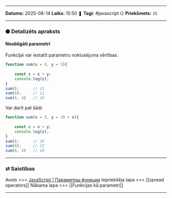 ___

**Datums:** 2025-08-14
**Laiks:** 15:50
❚ **Tagi:** #javascript 
⌬ **Priekšmets:**  `JS`

---
### ⬢ Detalizēts apraksts
#### Neobligāti parametri

Funkcijai var iestatīt parametru noklusējuma vērtības.

```js
function sum(x = 8, y = 5){
 
    const z = x + y;
    console.log(z);
}
sum();      // 13
sum(6);     // 11
sum(6, 4)   // 10
```

Var darīt pat šādi:

```js
function sum(x = 8, y = 10 + x){
 
    const z = x + y;
    console.log(z);
}
sum();      // 26
sum(6);     // 22
sum(6, 4)   // 10
```

---
### ⇄ Saistības

Avots >>> [JavaScript \| Параметры функции](https://metanit.com/web/javascript/3.10.php)
Iepriekšēja lapa >>> [[spread operators]]
Nākama lapa >>> [[Funkcijas kā parametri]]

---